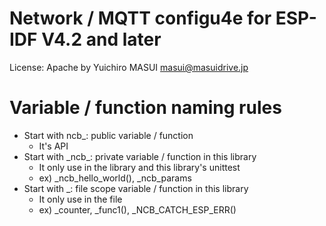 # Network / MQTT configu4e for ESP-IDF V4.2 and later

License: Apache by Yuichiro MASUI <masui@masuidrive.jp>

# Variable / function naming rules

- Start with ncb\_: public variable / function
  - It's API
- Start with \_ncb\_: private variable / function in this library
  - It only use in the library and this library's unittest
  - ex) \_ncb_hello_world(), \_ncb_params
- Start with \_: file scope variable / function in this library
  - It only use in the file
  - ex) \_counter, \_func1(), \_NCB_CATCH_ESP_ERR()
